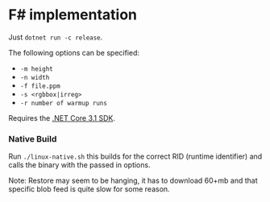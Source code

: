 # F# implementation


Just `dotnet run -c release`. 

The following options can be specified:

* `-m height`
* `-n width`
* `-f file.ppm`
* `-s <rgbbox|irreg>`
* `-r number of warmup runs`

Requires the [.NET Core 3.1 SDK](https://dotnet.microsoft.com/download).

### Native Build
Run `./linux-native.sh` this builds for the correct RID (runtime identifier) and calls the binary with the passed in options. 

Note: Restore may seem to be hanging, it has to download 60+mb and that specific blob feed is quite slow for some reason. 
